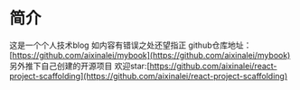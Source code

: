 # 简介
这是一个个人技术blog
如内容有错误之处还望指正 github仓库地址：[https://github.com/aixinalei/mybook](https://github.com/aixinalei/mybook)
另外推下自己创建的开源项目 欢迎star:[https://github.com/aixinalei/react-project-scaffolding](https://github.com/aixinalei/react-project-scaffolding)

